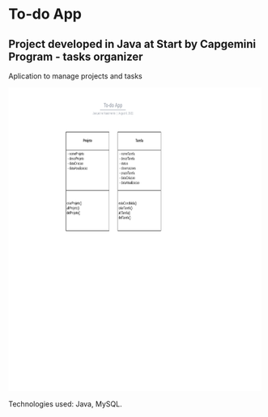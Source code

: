 
<h1> To-do App </h1>

<h2> Project developed in Java at Start by Capgemini Program - tasks organizer </h2>

<p> Aplication to manage projects and tasks </p>


<img src="https://github.com/jacquelinenascimento/todoapp/blob/main/todolist.png" alt="modelo das classes" width="500" height="600">



<p> Technologies used: Java, MySQL. </p>

